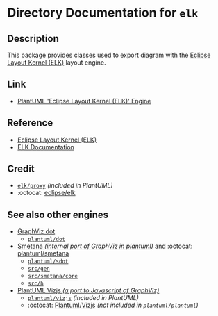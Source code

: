 # Directory Documentation for `elk`

## Description
This package provides classes used to export diagram with the [Eclipse Layout Kernel (ELK)](https://plantuml.com/elk) layout engine.

## Link
- [PlantUML 'Eclipse Layout Kernel (ELK)' Engine](https://plantuml.com/elk)

## Reference
- [Eclipse Layout Kernel (ELK)](https://eclipse.dev/elk/)
- [ELK Documentation](https://eclipse.dev/elk/documentation.html)

## Credit
- [`elk/proxy`](./proxy/) _(included in PlantUML)_
- :octocat: [eclipse/elk](https://github.com/eclipse/elk)

## See also other engines
- [GraphViz dot](https://plantuml.com/graphviz-dot)
  - [`plantuml/dot`](../dot/)
- [Smetana _(internal port of GraphViz in plantuml)_](https://plantuml.com/smetana02) and :octocat: [plantuml/smetana](https://github.com/plantuml/smetana)
  - [`plantuml/sdot`](../sdot/)
  - [`src/gen`](../../../../gen)
  - [`src/smetana/core`](../../../../smetana/core)
  - [`src/h`](../../../../h)
- [PlantUML Vizjs _(a port to Javascript of GraphViz)_](https://plantuml.com/vizjs)
  - [`plantuml/vizjs`](../vizjs/) _(included in PlantUML)_
  - :octocat: [Plantuml/Vizjs](https://github.com/plantuml/vizjs) _(not included in `plantuml/plantuml`)_